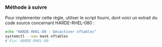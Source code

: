 
### Méthode à suivre

Pour implémenter cette règle, utiliser le script fourni, dont voici un extrait du code source concernant HARDE-RHEL-080 :

``` {.bash .numberLines}
echo "HARDE-RHEL-80 : Désactiver nftables"
systemctl --now mask nftables
# Fin: HARDE-RHEL-80
```

